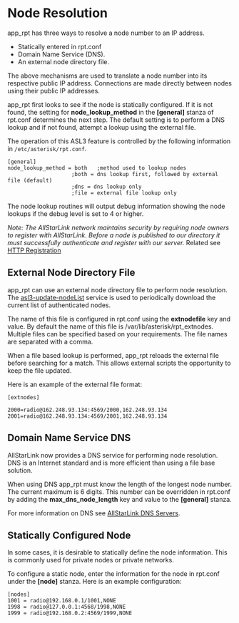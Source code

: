 # Node Resolution

app_rpt has three ways to resolve a node number to an IP address.

* Statically entered in rpt.conf
* Domain Name Service (DNS).
* An external node directory file.

The above mechanisms are used to translate a node number into its respective public IP address.  Connections are made directly between nodes using their public IP addresses.

app_rpt first looks to see if the node is statically configured.  If it is not found, the setting for **node_lookup_method** in the **[general]** stanza of rpt.conf determines the next step. The default setting is to perform a DNS lookup and if not found, attempt a lookup using the external file.

The operation of this ASL3 feature is controlled by the following information in `/etc/asterisk/rpt.conf`.

```text
[general]
node_lookup_method = both	;method used to lookup nodes
					;both = dns lookup first, followed by external file (default)
					;dns = dns lookup only
					;file = external file lookup only
```
The node lookup routines will output debug information showing the node lookups if the debug level is set to 4 or higher.


*Note:  The AllStarLink network maintains security by requiring node owners to register with AllStarLink. Before a node is published to our directory it must successfully authenticate and register with our server.* Related see [HTTP Registration](https://allstarlink.github.io/adv-topics/httpreg/)


## External Node Directory File

app_rpt can use an external node directory file to perform node resolution.  The [asl3-update-nodeList](https://github.com/AllStarLink/asl3-update-nodelist) service is used to periodically download the current list of authenticated nodes.

The name of this file is configured in rpt.conf using the **extnodefile** key and value.  By default the name of this file is /var/lib/asterisk/rpt_extnodes.  Multiple files can be specified based on your requirements.  The file names are separated with a comma.

When a file based lookup is performed, app_rpt reloads the external file before searching for a match.  This allows external scripts the opportunity to keep the file updated.

Here is an example of the external file format:

```
[extnodes]

2000=radio@162.248.93.134:4569/2000,162.248.93.134
2001=radio@162.248.93.134:4569/2001,162.248.93.134
```

## Domain Name Service DNS ##

AllStarLink now provides a DNS service for performing node resolution.  DNS is an Internet standard and is more efficient than using a file base solution.

When using DNS app_rpt must know the length of the longest node number.  The current maximum is 6 digits.  This number can be  overridden in rpt.conf by adding the **max_dns_node_length** key and value to the **[general]** stanza.

For more information on DNS see [AllStarLink DNS Servers](https://wiki.allstarlink.org/wiki/DNS_Servers).

## Statically Configured Node ##

In some cases, it is desirable to statically define the node information.  This is commonly used for private nodes or private networks.

To configure a static node, enter the information for the node in rpt.conf under the **[node]** stanza.  Here is an example configuration:

```
[nodes]
1001 = radio@192.168.0.1/1001,NONE
1998 = radio@127.0.0.1:4568/1998,NONE
1999 = radio@192.168.0.2:4569/1999,NONE
```

